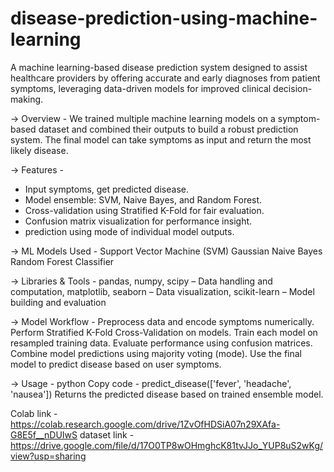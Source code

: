 # disease-prediction-using-machine-learning
A machine learning-based disease prediction system designed to assist healthcare providers by offering accurate and early diagnoses from patient symptoms, leveraging data-driven models for improved clinical decision-making.

-> Overview - 
We trained multiple machine learning models on a symptom-based dataset and combined their outputs to build a robust prediction system. The final model can take symptoms as input and return the most likely disease.

-> Features - 
* Input symptoms, get predicted disease.
* Model ensemble: SVM, Naive Bayes, and Random Forest.
* Cross-validation using Stratified K-Fold for fair evaluation.
* Confusion matrix visualization for performance insight.
* prediction using mode of individual model outputs.

-> ML Models Used - 
Support Vector Machine (SVM)
Gaussian Naive Bayes
Random Forest Classifier

-> Libraries & Tools - 
pandas, numpy, scipy – Data handling and computation, 
matplotlib, seaborn – Data visualization, 
scikit-learn – Model building and evaluation

-> Model Workflow - 
Preprocess data and encode symptoms numerically.
Perform Stratified K-Fold Cross-Validation on models.
Train each model on resampled training data.
Evaluate performance using confusion matrices.
Combine model predictions using majority voting (mode).
Use the final model to predict disease based on user symptoms.

-> Usage - 
python
Copy code -
predict_disease(['fever', 'headache', 'nausea'])
Returns the predicted disease based on trained ensemble model.

Colab link - https://colab.research.google.com/drive/1ZvOfHDSiA07n29XAfa-G8E5f__nDUIwS
dataset link - https://drive.google.com/file/d/17O0TP8wOHmghcK81tvJJo_YUP8uS2wKg/view?usp=sharing












